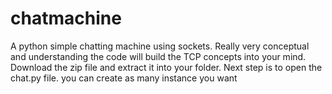 # chatmachine
A python simple chatting machine using sockets. Really very conceptual and understanding the code will build the TCP concepts into your mind. Download the zip file and extract it into your folder. Next step is to open the chat.py file. you can create as many instance you want 
